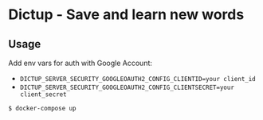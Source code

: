 # Dictup - Save and learn new words

## Usage

Add env vars for auth with Google Account:

- `DICTUP_SERVER_SECURITY_GOOGLEOAUTH2_CONFIG_CLIENTID=your client_id`
- `DICTUP_SERVER_SECURITY_GOOGLEOAUTH2_CONFIG_CLIENTSECRET=your client_secret`

```sh
$ docker-compose up
```